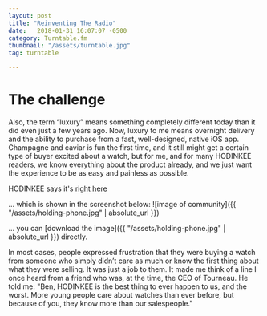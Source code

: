 ```yaml
---
layout: post
title: "Reinventing The Radio"
date: 	2018-01-31 16:07:07 -0500
category: Turntable.fm
thumbnail: "/assets/turntable.jpg"
tag: turntable

---
```



# The challenge
Also, the term “luxury” means something completely different today than it did even just a few years ago. Now, luxury to me means overnight delivery and the ability to purchase from a fast, well-designed, native iOS app. Champagne and caviar is fun the first time, and it still might get a certain type of buyer excited about a watch, but for me, and for many HODINKEE readers, we know everything about the product already, and we just want the experience to be as easy and painless as possible.

HODINKEE says it's [right here](https://www.google.com)

... which is shown in the screenshot below:
![image of community]({{ "/assets/holding-phone.jpg" | absolute_url }})

... you can [download the image]({{ "/assets/holding-phone.jpg" | absolute_url }}) directly.



In most cases, people expressed frustration that they were buying a watch from someone who simply didn’t care as much or know the first thing about what they were selling. It was just a job to them. It made me think of a line I once heard from a friend who was, at the time, the CEO of Tourneau. He told me: "Ben, HODINKEE is the best thing to ever happen to us, and the worst. More young people care about watches than ever before, but because of you, they know more than our salespeople."
